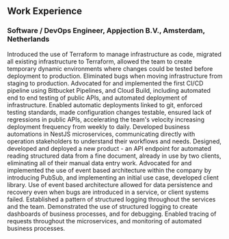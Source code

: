 ## Work Experience

### Software / DevOps Engineer, Appjection B.V., Amsterdam, Netherlands

Introduced the use of Terraform to manage infrastructure as code, migrated all existing infrastructure to Terraform, allowed the team to create temporary dynamic environments where changes could be tested before deployment to production. Eliminated bugs when moving infrastructure from staging to production.
Advocated for and implemented the first CI/CD pipeline using Bitbucket Pipelines, and Cloud Build, including automated end to end testing of public APIs, and automated deployment of infrastructure. Enabled automatic deployments linked to git, enforced testing standards, made configuration changes testable, ensured lack of regressions in public APIs, accelerating the team's velocity increasing deployment frequency from weekly to daily.
Developed business automations in NestJS microservices, communicating directly with operation stakeholders to understand their workflows and needs.
Designed, developed and deployed a new product - an API endpoint for automated reading structured data from a fine document, already in use by two clients, eliminating all of their manual data entry work.
Advocated for and implemented the use of event based architecture within the company by introducing PubSub, and implementing an initial use case, developed client library. Use of event based architecture allowed for data persistence and recovery even when bugs are introduced in a service, or client systems failed.
Established a pattern of structured logging throughout the services and the team. Demonstrated the use of structured logging to create dashboards of business processes, and for debugging. Enabled tracing of requests throughout the microservices, and monitoring of automated business processes.

